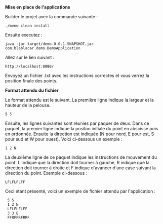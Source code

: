 **Mise en place de l'applications**

Builder le projet avec la commande suivante :

`./mvnw clean install`

Ensuite executez :

`java -jar target/demo-0.0.1-SNAPSHOT.jar com.blablacar.demo.DemoApplication`

Allez sur le lien suivant :

`http://localhost:8080/`

Envoyez un fichier .txt avec les instructions correctes et vous verrez la position finale des points.


**Format attendu du fichier**

Le format attendu est le suivant. La première ligne indique la largeur et la hauteur de la pelouse.

`5 5`

Ensuite, les lignes suivantes sont réunies par paquer de deux. Dans ce paquet, la premier ligne indique la positon initiale du point en abscisse puis en ordonnée. Ensuite la direction est indiquée (N pour nord, E pour est, S pour sud et W pour ouest). Voici ci-dessous un exemple :

`1 2 N`

La deuxième ligne de ce paquet indique les instructions de mouvement du point. L indique que la direction doit tourner à gauche, R indique que la direction doit tourner à droite et F indique d'avancer d'une case suivant la direction du point. Exemple ci-dessous : 

`LFLFLFLFF`


Ceci étant présenté, voici un exemple de fichier attendu par l'application :

```
 5 5
 1 2 N
 LFLFLFLFF
 3 3 E
 FFRFFRFRRF